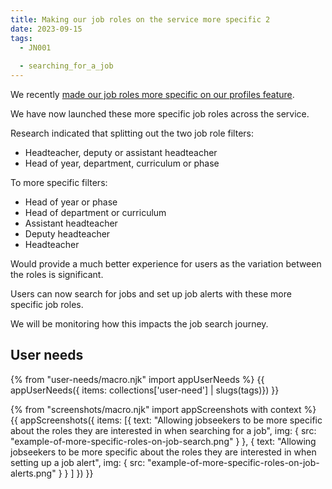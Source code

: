 ```yaml
---
title: Making our job roles on the service more specific 2
date: 2023-09-15
tags:
  - JN001
  
  - searching_for_a_job
---
```


We recently [made our job roles more specific on our profiles feature](making-our-job-roles-on-the-service-more-specific/).

We have now launched these more specific job roles across the service.

Research indicated that splitting out the two job role filters:

- Headteacher, deputy or assistant headteacher
- Head of year, department, curriculum or phase

To more specific filters:
- Head of year or phase
- Head of department or curriculum
- Assistant headteacher
- Deputy headteacher
- Headteacher

Would provide a much better experience for users as the variation between the roles is significant.

Users can now search for jobs and set up job alerts with these more specific job roles.

We will be monitoring how this impacts the job search journey.

## User needs

{% from "user-needs/macro.njk" import appUserNeeds %}
{{ appUserNeeds({ items: collections['user-need'] | slugs(tags)}) }}

{% from "screenshots/macro.njk" import appScreenshots with context %}
{{ appScreenshots({
  items: [{
    text: "Allowing jobseekers to be more specific about the roles they are interested in when searching for a job",
    img: { src: "example-of-more-specific-roles-on-job-search.png" }
  },
  {
    text: "Allowing jobseekers to be more specific about the roles they are interested in when setting up a job alert",
    img: { src: "example-of-more-specific-roles-on-job-alerts.png" }
  }
  ]
}) }}
